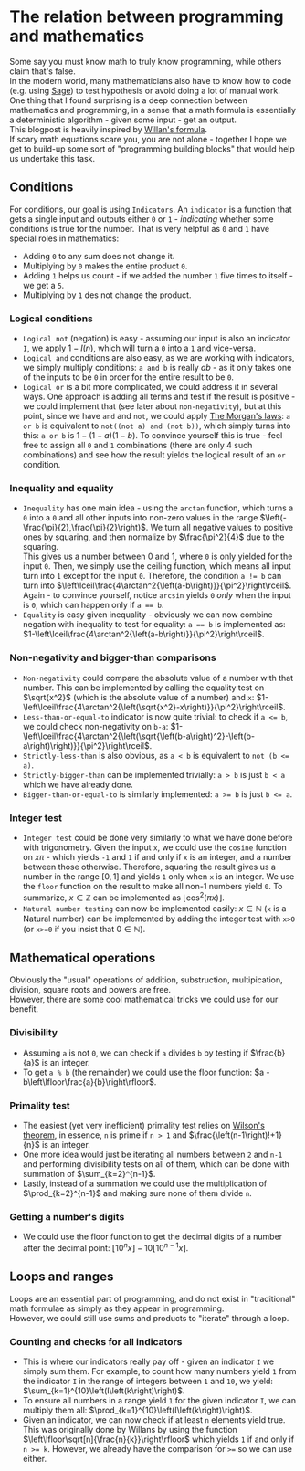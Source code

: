 # The relation between programming and mathematics
Some say you must know math to truly know programming, while others claim that's false.  
In the modern world, many mathematicians also have to know how to code (e.g. using [Sage](https://www.sagemath.org)) to test hypothesis or avoid doing a lot of manual work.  
One thing that I found surprising is a deep connection between mathematics and programming, in a sense that a math formula is essentially a deterministic algorithm - given some input - get an output.  
This blogpost is heavily inspired by [Willan's formula](https://mathworld.wolfram.com/WillansFormula.html).  
If scary math equations scare you, you are not alone - together I hope we get to build-up some sort of "programming building blocks" that would help us undertake this task.

## Conditions
For conditions, our goal is using `Indicators`. An `indicator` is a function that gets a single input and outputs either `0` or `1` - *indicating* whether some conditions is true for the number. That is very helpful as `0` and `1` have special roles in mathematics:
- Adding `0` to any sum does not change it.
- Multiplying by `0` makes the entire product `0`.
- Adding `1` helps us count - if we added the number `1` five times to itself - we get a `5`.
- Multiplying by `1` des not change the product.

### Logical conditions
- `Logical not` (negation) is easy - assuming our input is also an indicator `I`, we apply $1-I\left(n\right)$, which will turn a `0` into a `1` and vice-versa.
- `Logical and` conditions are also easy, as we are working with indicators, we simply multiply conditions: `a and b` is really $ab$ - as it only takes one of the inputs to be `0` in order for the entire result to be `0`.
- `Logical or` is a bit more complicated, we could address it in several ways. One approach is adding all terms and test if the result is positive - we could implement that (see later about `non-negativity`), but at this point, since we have `and` and `not`, we could apply [The Morgan's laws](https://en.wikipedia.org/wiki/De_Morgan's_laws): `a or b` is equivalent to `not((not a) and (not b))`, which simply turns into this: `a or b` is $1-\left(1-a\right)\left(1-b\right)$. To convince yourself this is true - feel free to assign all `0` and `1` combinations (there are only 4 such combinations) and see how the result yields the logical result of an `or` condition.

### Inequality and equality
- `Inequality` has one main idea - using the `arctan` function, which turns a `0` into a `0` and all other inputs into non-zero values in the range $\left(-\frac{\pi}{2},\frac{\pi}{2}\right)$. We turn all negative values to positive ones by squaring, and then normalize by $\frac{\pi^2}{4}$ due to the squaring.  
This gives us a number between 0 and 1, where `0` is only yielded for the input `0`. Then, we simply use the ceiling function, which means all input turn into `1` except for the input `0`. Therefore, the condition `a != b` can turn into $\left\lceil\frac{4\arctan^2{\left(a-b\right)}}{\pi^2}\right\rceil$. Again - to convince yourself, notice `arcsin` yields `0` *only* when the input is `0`, which can happen only if `a == b`.
- `Equality` is easy given inequality - obviously we can now combine negation with inequality to test for equality: `a == b` is implemented as: $1-\left\lceil\frac{4\arctan^2{\left(a-b\right)}}{\pi^2}\right\rceil$.

### Non-negativity and bigger-than comparisons
- `Non-negativity` could compare the absolute value of a number with that number. This can be implemented by calling the equality test on $\sqrt{x^2}$ (which is the absolute value of a number) and `x`: $1-\left\lceil\frac{4\arctan^2{\left(\sqrt{x^2}-x\right)}}{\pi^2}\right\rceil$.
- `Less-than-or-equal-to` indicator is now quite trivial: to check if `a <= b`, we could check non-negativity on `b-a`: $1-\left\lceil\frac{4\arctan^2{\left(\sqrt{\left(b-a\right)^2}-\left(b-a\right)\right)}}{\pi^2}\right\rceil$.  
- `Strictly-less-than` is also obvious, as `a < b` is equivalent to `not (b <= a)`.
- `Strictly-bigger-than` can be implemented trivially: `a > b` is just `b < a` which we have already done.
- `Bigger-than-or-equal-to` is similarly implemented: `a >= b` is just `b <= a`.

### Integer test
- `Integer test` could be done very similarly to what we have done before with trigonometry. Given the input `x`, we could use the `cosine` function on $x\pi$ - which yields `-1` and `1` if and only if `x` is an integer, and a number between those otherwise. Therefore, squaring the result gives us a number in the range $\left[0,1\right]$ and yields `1` only when `x` is an integer. We use the `floor` function on the result to make all non-1 numbers yield `0`. To summarize, $x\in\mathbb{Z}$ can be implemented as $\left\lfloor\cos^2\left(\pi x\right)\right\rfloor$.
- `Natural number testing` can now be implemented easily: $x\in\mathbb{N}$ (`x` is a Natural number) can be implemented by adding the integer test with `x>0` (or `x>=0` if you insist that $0\in\mathbb{N}$).

## Mathematical operations
Obviously the "usual" operations of addition, substruction, multipication, division, square roots and powers are free.  
However, there are some cool mathematical tricks we could use for our benefit.

### Divisibility
- Assuming `a` is not `0`, we can check if `a` divides `b` by testing if $\frac{b}{a}$ is an integer.
- To get `a % b` (the remainder) we could use the floor function: $a - b\left\lfloor\frac{a}{b}\right\rfloor$.

### Primality test
- The easiest (yet very inefficient) primality test relies on [Wilson's theorem](https://en.wikipedia.org/wiki/Wilson%27s_theorem), in essence, `n` is prime if `n > 1` and $\frac{\left(n-1\right)!+1}{n}$ is an integer.
- One more idea would just be iterating all numbers between `2` and `n-1` and performing divisibility tests on all of them, which can be done with summation of $\sum_{k=2}^{n-1}$.
- Lastly, instead of a summation we could use the multiplication of $\prod_{k=2}^{n-1}$ and making sure none of them divide `n`.

### Getting a number's digits
- We could use the floor function to get the decimal digits of a number after the decimal point: $\left\lfloor10^n x\right\rfloor - 10\left\lfloor10^{n-1} x\right\rfloor$.

## Loops and ranges
Loops are an essential part of programming, and do not exist in "traditional" math formulae as simply as they appear in programming.  
However, we could still use sums and products to "iterate" through a loop.

### Counting and checks for all indicators
- This is where our indicators really pay off - given an indicator `I` we simply sum them. For example, to count how many numbers yield `1` from the indicator `I` in the range of integers between `1` and `10`, we yield: $\sum_{k=1}^{10}\left(I\left(k\right)\right)$.
- To ensure all numbers in a range yield `1` for the given indicator `I`, we can multiply them all: $\prod_{k=1}^{10}\left(I\left(k\right)\right)$.
- Given an indicator, we can now check if at least `n` elements yield true. This was originally done by Willans by using the function $\left\lfloor\sqrt[n]{\frac{n}{k}}\right\rfloor$ which yields `1` if and only if `n >= k`. However, we already have the comparison for `>=` so we can use either.
